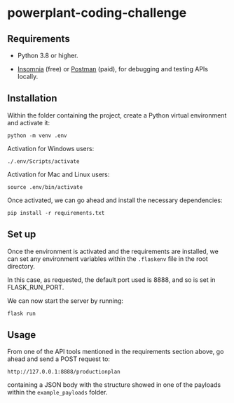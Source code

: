 # powerplant-coding-challenge

## Requirements

- Python 3.8 or higher.

- [Insomnia](https://insomnia.rest/) (free) or [Postman](https://www.postman.com/) (paid), for debugging and testing APIs locally.


## Installation

Within the folder containing the project, create a Python virtual environment and activate it:

    python -m venv .env

Activation for Windows users:

    ./.env/Scripts/activate

Activation for Mac and Linux users:

    source .env/bin/activate

Once activated, we can go ahead and install the necessary dependencies:

    pip install -r requirements.txt

## Set up

Once the environment is activated and the requirements are installed, we can set any environment variables within the `.flaskenv` file in the root directory.

In this case, as requested, the default port used is 8888, and so is set in FLASK_RUN_PORT.

We can now start the server by running:

    flask run


## Usage

From one of the API tools mentioned in the requirements section above, go ahead and send a POST request to:

    http://127.0.0.1:8888/productionplan

containing a JSON body with the structure showed in one of the payloads within the `example_payloads` folder.